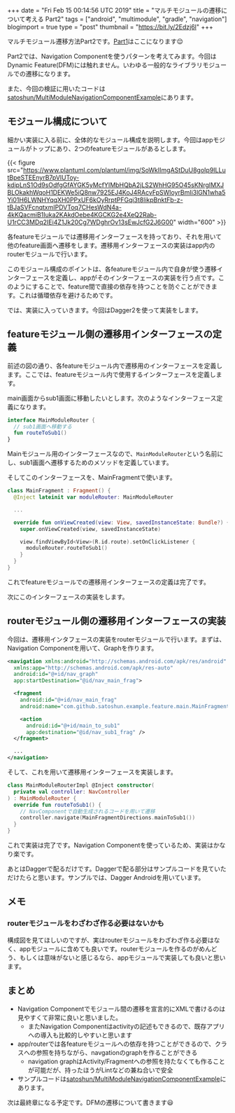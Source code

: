 +++
date = "Fri Feb 15 00:14:56 UTC 2019"
title = "マルチモジュールの遷移について考える Part2"
tags = ["android", "multimodule", "gradle", "navigation"]
blogimport = true
type = "post"
thumbnail = "https://bit.ly/2Edzj6l"
+++

マルチモジュール遷移方法Part2です。[Part1](https://satoshun.github.io/2018/12/multi-module_transition_part1/)はここになります😌

Part2では、Navigation Componentを使うパターンを考えてみます。今回はDynamic Feature(DFM)には触れません。いわゆる一般的なライブラリモジュールでの遷移になります。

また、今回の検証に用いたコードは[satoshun/MultiModuleNavigationComponentExample](https://github.com/satoshun-android-example/MultiModuleNavigationComponentExample)にあります。

## モジュール構成について

細かい実装に入る前に、全体的なモジュール構成を説明します。今回はappモジュールがトップにあり、2つのfeatureモジュールがあるとします。

{{< figure src="https://www.plantuml.com/plantuml/img/SoWkIImgAStDuU8goIp9ILLutBpeSTEEnyrB7pVlUToy-kdipLnS1Od9sOdfgGfAYGK5yMcfYIMbHQbA2jLS2WhHG95O45sKNrgIMXJBLOkakhWqoH1DEKWe5iQ8nw7925EJ4KoJ4RAcvFpSWloyrBmIi3lGN1wha5Yi01H6LWNHYqqXH0PPxUF6kOyRrptPFGqi3t8likpBnktFb-z-tBJaSVFcnqtxmIPDVToq7CHesWdN4a-4kKQacmiB1Iuka2KAkdOebe4KGCKG2e4XeQ2Rab-U1rCC3MDq2IEi4Z1Jk20Cg7WDghrOv13sEwJcfG2J6G00" width="600" >}}

各featureモジュールでは遷移用インターフェースを持っており、それを用いて他のfeature画面へ遷移をします。遷移用インターフェースの実装はapp内のrouterモジュールで行います。

このモジュール構成のポイントは、各featureモジュール内で自身が使う遷移インターフェースを定義し、appがそのインターフェースの実装を行う点です。このようにすることで、feature間で直接の依存を持つことを防ぐことができます。これは循環依存を避けるためです。

では、実装に入っていきます。今回はDagger2を使って実装をします。

## featureモジュール側の遷移用インターフェースの定義

前述の図の通り、各featureモジュール内で遷移用のインターフェースを定義します。ここでは、featureモジュール内で使用するインターフェースを定義します。

main画面からsub1画面に移動したいとします。次のようなインターフェース定義になります。

```kotlin
interface MainModuleRouter {
  // sub1画面へ移動する
  fun routeToSub1()
}
```

Mainモジュール用のインターフェースなので、`MainModuleRouter`という名前にし、sub1画面へ遷移するためのメソッドを定義しています。

そしてこのインターフェースを、MainFragmentで使います。

```kotlin
class MainFragment : Fragment() {
  @Inject lateinit var moduleRouter: MainModuleRouter

  ...

  override fun onViewCreated(view: View, savedInstanceState: Bundle?) {
    super.onViewCreated(view, savedInstanceState)

    view.findViewById<View>(R.id.route).setOnClickListener {
      moduleRouter.routeToSub1()
    }
  }
}
```

これでfeatureモジュールでの遷移用インターフェースの定義は完了です。

次にこのインターフェースの実装をします。

## routerモジュール側の遷移用インターフェースの実装

今回は、遷移用インタフェースの実装をrouterモジュールで行います。まずは、Navigation Componentを用いて、Graphを作ります。

```xml
<navigation xmlns:android="http://schemas.android.com/apk/res/android"
  xmlns:app="http://schemas.android.com/apk/res-auto"
  android:id="@+id/nav_graph"
  app:startDestination="@id/nav_main_frag">

  <fragment
    android:id="@+id/nav_main_frag"
    android:name="com.github.satoshun.example.feature.main.MainFragment">

    <action
      android:id="@+id/main_to_sub1"
      app:destination="@id/nav_sub1_frag" />
  </fragment>

  ...
</navigation>
```

そして、これを用いて遷移用インターフェースを実装します。

```kotlin
class MainModuleRouterImpl @Inject constructor(
  private val controller: NavController
) : MainModuleRouter {
  override fun routeToSub1() {
    // NavComponentで自動生成されるコードを用いて遷移
    controller.navigate(MainFragmentDirections.mainToSub1())
  }
}
```

これで実装は完了です。Navigation Componentを使っているため、実装はかなり楽です。

あとはDaggerで配るだけです。Daggerで配る部分はサンプルコードを見ていただけたらと思います。サンプルでは、Dagger Androidを用いています。

## メモ

### routerモジュールをわざわざ作る必要はないかも

構成図を見てほしいのですが、実はrouterモジュールをわざわざ作る必要はなく、appモジュールに含めても良いです。routerモジュールを作るのがめんどう、もしくは意味がないと感じるなら、appモジュールで実装しても良いと思います。

## まとめ

- Navigation Componentでモジュール間の遷移を宣言的にXMLで書けるのは見やすくて非常に良いと思いました。
    - またNavigation Componentはactivityの記述もできるので、既存アプリへの導入も比較的しやすいと思います
- app/routerでは各featureモジュールへの依存を持つことができるので、クラスへの参照を持ちながら、navgationのgraphを作ることができる
    - navigation graphはActivity/Fragmentへの参照を持たなくても作ることが可能だが、持ったほうがLintなどの兼ね合いで安全
- サンプルコードは[satoshun/MultiModuleNavigationComponentExample](https://github.com/satoshun-android-example/MultiModuleNavigationComponentExample)にあります。

次は最終章になる予定です。DFMの遷移について書きます😃
